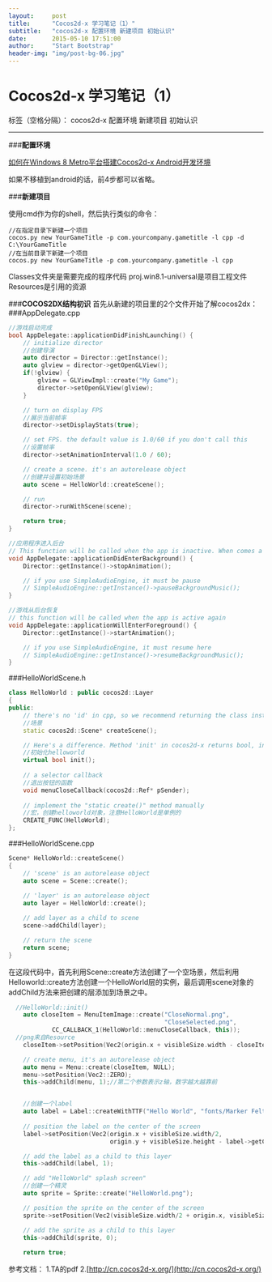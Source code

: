 ```yaml
---
layout:     post
title:      "Cocos2d-x 学习笔记（1）"
subtitle:   "cocos2d-x 配置环境 新建项目 初始认识"
date:       2015-05-10 17:51:00
author:     "Start Bootstrap"
header-img: "img/post-bg-06.jpg"
---
```


# Cocos2d-x 学习笔记（1）

标签（空格分隔）： cocos2d-x 配置环境 新建项目 初始认识

---

###**配置环境**

[如何在Windows 8 Metro平台搭建Cocos2d-x Android开发环境](http://cn.cocos2d-x.org/article/index?type=cocos2d-x&url=/doc/cocos-docs-master/manual/framework/native/v2/getting-started/setting-up-development-environments/windows-8-metro-environment-setup/setup-the-cocos2d-x-for-android-in-windows-8-metro/zh.md)

如果不移植到android的话，前4步都可以省略。

###**新建项目**

使用cmd作为你的shell，然后执行类似的命令：

```
//在指定目录下新建一个项目
cocos.py new YourGameTitle -p com.yourcompany.gametitle -l cpp -d C:\YourGameTitle
//在当前目录下新建一个项目
cocos.py new YourGameTitle -p com.yourcompany.gametitle -l cpp
```

Classes文件夹是需要完成的程序代码
proj.win8.1-universal是项目工程文件
Resources是引用的资源

###**COCOS2DX结构初识**
首先从新建的项目里的2个文件开始了解cocos2dx：
###AppDelegate.cpp
``` C++
//游戏启动完成
bool AppDelegate::applicationDidFinishLaunching() {
    // initialize director
    //创建导演
    auto director = Director::getInstance();
    auto glview = director->getOpenGLView();
    if(!glview) {
        glview = GLViewImpl::create("My Game");
        director->setOpenGLView(glview);
    }

    // turn on display FPS
    //展示当前帧率
    director->setDisplayStats(true);

    // set FPS. the default value is 1.0/60 if you don't call this
    //设置帧率
    director->setAnimationInterval(1.0 / 60);

    // create a scene. it's an autorelease object
    //创建并设置初始场景
    auto scene = HelloWorld::createScene();

    // run
    director->runWithScene(scene);

    return true;
}
```


```C++
//应用程序进入后台
// This function will be called when the app is inactive. When comes a phone call,it's be invoked too
void AppDelegate::applicationDidEnterBackground() {
    Director::getInstance()->stopAnimation();

    // if you use SimpleAudioEngine, it must be pause
    // SimpleAudioEngine::getInstance()->pauseBackgroundMusic();
}
```


```C++
//游戏从后台恢复
// this function will be called when the app is active again
void AppDelegate::applicationWillEnterForeground() {
    Director::getInstance()->startAnimation();

    // if you use SimpleAudioEngine, it must resume here
    // SimpleAudioEngine::getInstance()->resumeBackgroundMusic();
}
```
###HelloWorldScene.h
```C++
class HelloWorld : public cocos2d::Layer
{
public:
    // there's no 'id' in cpp, so we recommend returning the class instance pointer
    //场景
    static cocos2d::Scene* createScene();

    // Here's a difference. Method 'init' in cocos2d-x returns bool, instead of returning 'id' in cocos2d-iphone
    //初始化helloworld
    virtual bool init();
    
    // a selector callback
    //退出按钮的函数
    void menuCloseCallback(cocos2d::Ref* pSender);
    
    // implement the "static create()" method manually
    //宏，创建helloworld对象，注意HelloWorld是单例的
    CREATE_FUNC(HelloWorld);
};
```

###HelloWorldScene.cpp
```C++
Scene* HelloWorld::createScene()
{
    // 'scene' is an autorelease object
    auto scene = Scene::create();
    
    // 'layer' is an autorelease object
    auto layer = HelloWorld::create();

    // add layer as a child to scene
    scene->addChild(layer);

    // return the scene
    return scene;
}
```
在这段代码中，首先利用Scene::create方法创建了一个空场景，然后利用Helloworld::create方法创建一个HelloWorld层的实例，最后调用scene对象的addChild方法来把创建的层添加到场景之中。


```C++
  //HelloWorld::init()
    auto closeItem = MenuItemImage::create("CloseNormal.png",
                                           "CloseSelected.png",
            CC_CALLBACK_1(HelloWorld::menuCloseCallback, this));
  //png来自Resource  
	closeItem->setPosition(Vec2(origin.x + visibleSize.width - closeItem->getContentSize().width/2 , origin.y + closeItem->getContentSize().height/2));

    // create menu, it's an autorelease object
    auto menu = Menu::create(closeItem, NULL);
    menu->setPosition(Vec2::ZERO);
    this->addChild(menu, 1);//第二个参数表示z轴，数字越大越靠前


    //创建一个label
    auto label = Label::createWithTTF("Hello World", "fonts/Marker Felt.ttf", 24);
    
    // position the label on the center of the screen
    label->setPosition(Vec2(origin.x + visibleSize.width/2,
                            origin.y + visibleSize.height - label->getContentSize().height));

    // add the label as a child to this layer
    this->addChild(label, 1);

    // add "HelloWorld" splash screen"
    //创建一个精灵
    auto sprite = Sprite::create("HelloWorld.png");

    // position the sprite on the center of the screen
    sprite->setPosition(Vec2(visibleSize.width/2 + origin.x, visibleSize.height/2 + origin.y));

    // add the sprite as a child to this layer
    this->addChild(sprite, 0);
    
    return true;
```





参考文档：
1.TA的pdf
2.[http://cn.cocos2d-x.org/](http://cn.cocos2d-x.org/)



